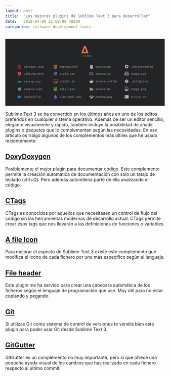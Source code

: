 ```yaml
---
layout: post
title:  "Los mejores plugins de Sublime Text 3 para desarrollar"
date:   2018-04-09 12:00:00 +0200
categories: software development tools
---
```


![](/assets/images/media/fileicon.png)

Sublime Text 3 se ha convertido en los últimos años en uno de los editos preferidos en cualquier sistema operativo. Además de ser un editor sencillo, elegante visualmente y rápido, también incluye la posibilidad de añadir plugins o paquetes que lo complementan según las necesidades. En ese artículo os traigo algunos de los complementos más últiles que he usado recientemente:

## [DoxyDoxygen](https://packagecontrol.io/packages/DoxyDoxygen)

Posiblemente el mejor plugin para documentar código. Este complemento permite la creación automática de documentación con solo un tatajo de teclado (ctrl+Q). Pero además autorellena parte de ella analizando el código.

## [CTags](https://packagecontrol.io/packages/CTags)

CTags es conocidos por aquellos que necesitasen un control de flujo del código sin las herramientas modernas de desarrollo actual. CTags permite crear esos tags que nos llevarán a las definiciones de funciones o variables.

## [A file Icon](https://packagecontrol.io/packages/A%20File%20Icon)

Para mejorar el aspecto de Sublime Text 3 existe este complemento que modifica el icono de cada fichero por uno más específico según el lenguaje.

## [File header](https://packagecontrol.io/packages/FileHeader)

Este plugin me ha servido para crear una cabecera automática de los ficheros según el lenguaje de programación que use. Muy útil para no estar copiando y pegando.

## [Git](https://packagecontrol.io/search/Git)

Si utilizas Git como sistema de control de versiones te vendrá bien este plugin para poder usar Git desde Sublime Text 3.

## [GitGutter](https://packagecontrol.io/packages/GitGutter)

GitGutter es un complemento no muy importante, pero si que ofrece una pequeña ayuda visual de los cambios que has realizado en cada fichero respecto al último commit.


